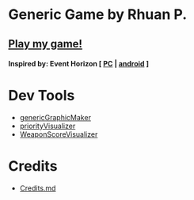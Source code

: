 # Generic Game by Rhuan P.

## [Play my game!](https://Rhuan-P-Dev.github.io/genericGame/html/waveGame.html)

#### Inspired by: Event Horizon [ [PC](https://store.steampowered.com/app/465000/Event_Horizon/) | [android](https://play.google.com/store/apps/details?id=com.ZipasGames.EventHorizon) ]

# Dev Tools

- [genericGraphicMaker](https://github.com/Rhuan-P-Dev/genericGraphicMaker)
- [priorityVisualizer](https://Rhuan-P-Dev.github.io/genericGame/html/visualizer.html)
- [WeaponScoreVisualizer](https://Rhuan-P-Dev.github.io/genericGame/html/weaponScoreVisualizer.html)

# Credits

- [Credits.md](https://github.com/Rhuan-P-Dev/genericGame/tree/master/credits.md)